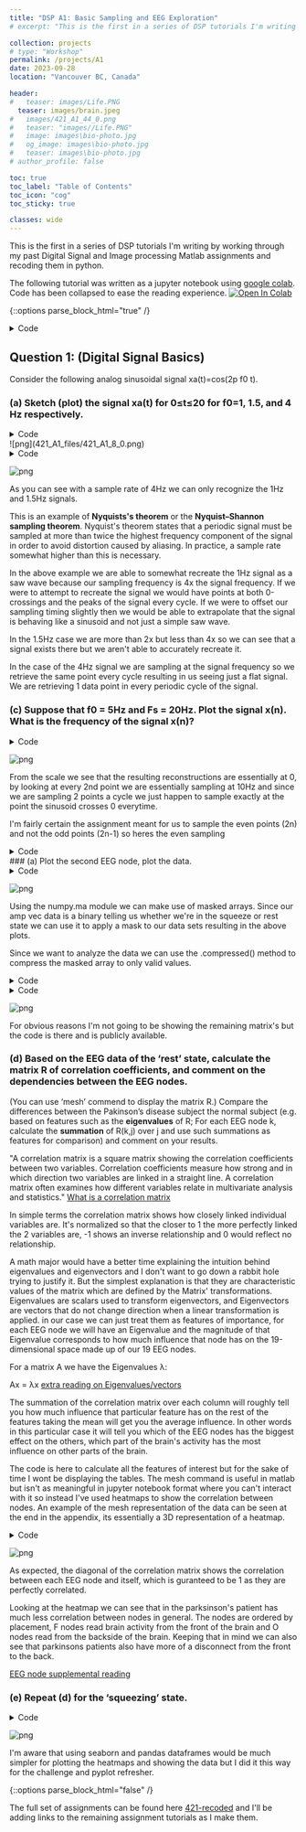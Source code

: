 ```yaml
---
title: "DSP A1: Basic Sampling and EEG Exploration"
# excerpt: "This is the first in a series of DSP tutorials I'm writing by working through my past Digital Signal and Image processing course work and "

collection: projects
# type: "Workshop"
permalink: /projects/A1
date: 2023-09-28
location: "Vancouver BC, Canada"

header:
#   teaser: images/Life.PNG
  teaser: images/brain.jpeg
#   images/421_A1_44_0.png
#   teaser: "images//Life.PNG"
#   image: images\bio-photo.jpg
#   og_image: images\bio-photo.jpg
#   teaser: images\bio-photo.jpg
# author_profile: false

toc: true
toc_label: "Table of Contents"
toc_icon: "cog"
toc_sticky: true

classes: wide
---
```

This is the first in a series of DSP tutorials I'm writing by working through my past Digital Signal and Image processing Matlab assignments and recoding them in python.

The following tutorial was written as a jupyter notebook using [google colab](https://colab.research.google.com/). Code has been collapsed to ease the reading experience.
<a href="https://colab.research.google.com/github/amunwes/421-recoded/blob/main/421_A1.ipynb" target="_parent"><img src="https://colab.research.google.com/assets/colab-badge.svg" alt="Open In Colab"/></a>


{::options parse_block_html="true" /}

<details><summary markdown="span">Code</summary>
```python
from google.colab import drive
drive.mount("/content/gdrive", force_remount=True)
```
    Mounted at /content/gdrive

```python
import numpy as np
import matplotlib.pyplot as plt
import math
```
</details>

## Question 1: (Digital Signal Basics)
Consider the following analog sinusoidal signal xa(t)=cos(2p f0 t).

### (a) Sketch (plot) the signal xa(t) for 0≤t≤20 for f0=1, 1.5, and 4 Hz respectively.
<details><summary markdown="span">Code</summary>
```python
# setting our time
t = np.arange(0, 20, 0.05)
# setting the frequencies of interest
f1 = 1
f2 = 1.5
f3 = 4

# Using built-in trigonometric function we can directly plot
Y1 = np.cos(2*np.pi*f1*t)
Y2 = np.cos(2*np.pi*f2*t)
Y3 = np.cos(2*np.pi*f3*t)

fig, ax = plt.subplots(3, 1, figsize=(10, 5), layout='constrained')
fig.suptitle('Signals')

ax[0].set_title('f0 = 1Hz', fontsize='medium')
ax[0].plot(t,Y1)

ax[1].set_title('f0 = 1.5Hz', fontsize='medium')
ax[1].plot(t,Y2)

ax[2].set_title('f0 = 4Hz', fontsize='medium')
ax[2].plot(t,Y3)

plt.show()
```
</details>

![png](421_A1_files/421_A1_6_0.png)


### (b) For the sample rate Fs = 4Hz, plot the digital signal x(n) for 0≤n≤99. Explain the similarities and differences among the various plots (for f0=1, 1.5, and 4 Hz respectively).

<details><summary markdown="span">Code</summary>
```python
# setting the frequencies of interest
f1 = 1
f2 = 1.5
f3 = 4
fs = 4
# setting our time
t = np.arange(0, 25, 0.05)
ts = np.arange(0, 25, 1/fs) # 4 points a second for 25 seconds = 100 points or 0<n<99

# Using built-in trigonometric function we can directly plot
Y1 = np.cos(2*np.pi*f1*t)
Y2 = np.cos(2*np.pi*f2*t)
Y3 = np.cos(2*np.pi*f3*t)
Y1s = np.cos(2*np.pi*f1*ts)
Y2s = np.cos(2*np.pi*f2*ts)
Y3s = np.cos(2*np.pi*f3*ts)

fig, ax = plt.subplots(3, 1, figsize=(10, 5), layout='constrained')
fig.suptitle('Signals')

ax[0].set_title('f0 = 1Hz', fontsize='medium')
ax[0].plot(t,Y1, ts,Y1s, 'r*')

ax[1].set_title('f0 = 1.5Hz', fontsize='medium')
ax[1].plot(t,Y2, ts,Y2s,'r*')

ax[2].set_title('f0 = 4Hz', fontsize='medium')
ax[2].plot(t,Y3, ts,Y3s, 'r*')

plt.show()
```
</details>
![png](421_A1_files/421_A1_8_0.png)
<details><summary markdown="span">Code</summary>
```python
fig, ax = plt.subplots(3, 1, figsize=(10, 5), layout='constrained')
fig.suptitle('Digital Signals')

ax[0].set_title('f0 = 1Hz', fontsize='medium')
ax[0].stem(ts, Y1s, basefmt = '')
# ax[0].plot(ts, Y1s, 'g')

ax[1].set_title('f0 = 1.5Hz', fontsize='medium')
ax[1].stem(ts, Y2s, basefmt = '')
# ax[1].plot(ts, Y2s, 'g')

ax[2].set_title('f0 = 4Hz', fontsize='medium')
ax[2].stem(ts, Y3s, basefmt = '')
# ax[2].plot(ts, Y3s, 'g')

plt.show()
```
</details>

![png](421_A1_files/421_A1_9_0.png)

<details><summary markdown="span">Code</summary>
```python
fig, ax = plt.subplots(3, 1, figsize=(10, 5), layout='constrained')
fig.suptitle('Digital Signals reconstructed')

ax[0].set_title('f0 = 1Hz', fontsize='medium')
ax[0].plot(ts, Y1s, 'g')

ax[1].set_title('f0 = 1.5Hz', fontsize='medium')
ax[1].plot(ts, Y2s, 'g')

ax[2].set_title('f0 = 4Hz', fontsize='medium')
ax[2].plot(ts, Y3s, 'g')

plt.show()
```
</details>

![png](421_A1_files/421_A1_10_0.png)


As you can see with a sample rate of 4Hz we can only recognize the 1Hz and 1.5Hz signals. 

This is an example of **Nyquists's theorem** or the **Nyquist–Shannon sampling theorem**.
Nyquist's theorem states that a periodic signal must be sampled at more than twice the highest frequency component of the signal in order to avoid distortion caused by aliasing.
In practice, a sample rate somewhat higher than this is necessary.

In the above example we are able to somewhat recreate the 1Hz signal as a saw wave because our sampling frequency is 4x the signal frequency. If we were to attempt to recreate the signal we would have points at both 0-crossings and the peaks of the signal every cycle. If we were to offset our sampling timing slightly then we would be able to extrapolate that the signal is behaving like a sinusoid and not just a simple saw wave. 

In the 1.5Hz case we are more than 2x but less than 4x so we can see that a signal exists there but we aren't able to accurately recreate it.

In the case of the 4Hz signal we are sampling at the signal frequency so we retrieve the same point every cycle resulting in us seeing just a flat signal. We are retrieving 1 data point in every periodic cycle of the signal.


### (c) Suppose that f0 = 5Hz and Fs = 20Hz. Plot the signal x(n). What is the frequency of the signal x(n)?


<details><summary markdown="span">Code</summary>
```python
# setting the frequencies of interest
f0 = 5
fs = 20
# setting our time
t = np.arange(0, 5, 0.005)
ts = np.arange(0, 100*1/fs, 1/fs) # 100 points or 0<n<99

# Using built-in trigonometric function we can directly plot
Y1 = np.cos(2*np.pi*f0*t)
Y1s = np.cos(2*np.pi*f0*ts)

fig, ax = plt.subplots(3, 1, figsize=(10, 5), layout='constrained')
fig.suptitle('Signals')

ax[0].set_title('5Hz signal', fontsize='medium')
ax[0].plot(t,Y1, ts,Y1s, 'ro')

ax[1].set_title('digital 20Hz sample', fontsize='medium')
ax[1].stem(ts,Y1s, basefmt = '')

ax[2].set_title('5Hz reconstruction', fontsize='medium')
ax[2].plot(ts, Y1s)


plt.show()
```
</details>

![png](421_A1_files/421_A1_13_0.png)

As shown previously since we are sampling at exactly 4x the original signal's frequency the resulting signal is a saw wave seen at the same 5Hz as our original signal.

### (d) Same as in (c), let y(n)=x(2n-1), i.e. by taking the even-numbered samples of x(n), is this a sinusoidal signal? Why? If so, what is its frequency?

<details><summary markdown="span">Code</summary>
```python
# setting the frequencies of interest
f0 = 5
fs = 20
# setting our time
t = np.arange(0, 5, 0.005)
ts = np.arange(0, 100*1/fs, 1/fs) # 100 points or 0<n<99

# Using built-in trigonometric function we can directly plot
Y1 = np.cos(2*np.pi*f0*t)
Y1s = np.cos(2*np.pi*f0*ts)

fig, ax = plt.subplots(3, 1, figsize=(10, 5), layout='constrained')
fig.suptitle('Signals')

ax[0].set_title('5Hz signal', fontsize='medium')
ax[0].plot(t,Y1, ts[1::2], Y1s[1::2], 'ro')

ax[1].set_title('digital 20Hz sample', fontsize='medium')
ax[1].stem(ts[1::2], Y1s[1::2], basefmt = '')

ax[2].set_title('5Hz reconstruction', fontsize='medium')
ax[2].plot(ts[1::2], Y1s[1::2])


plt.show()
```
</details>

![png](421_A1_files/421_A1_16_0.png)


From the scale we see that the resulting reconstructions are essentially at 0, by looking at every 2nd point we are essentially sampling at 10Hz and since we are sampling 2 points a cycle we just happen to sample exactly at the point the sinusoid crosses 0 everytime.

I'm fairly certain the assignment meant for us to sample the even points (2n) and not the odd points (2n-1) so heres the even sampling

<details><summary markdown="span">Code</summary>
```python
fig, ax = plt.subplots(3, 1, figsize=(10, 5), layout='constrained')
fig.suptitle('Signals')

ax[0].set_title('5Hz signal', fontsize='medium')
ax[0].plot(t,Y1, ts[0::2], Y1s[0::2], 'ro')

ax[1].set_title('digital 20Hz sample', fontsize='medium')
ax[1].stem(ts[0::2], Y1s[0::2], basefmt = '')

ax[2].set_title('5Hz reconstruction', fontsize='medium')
ax[2].plot(ts[0::2], Y1s[0::2])


plt.show()
```
</details>

![png](421_A1_files/421_A1_18_0.png)


By doing this we manage to reconstruct the same saw wave coincidentally but we are not sampling any points on the 0 crossing so the best estimation we can make is that this is a saw wave.

This phenomenon of reconstructing digital signals by undersampling is called **aliasing**. When a signal is aliased it essentially means that it is being undersampled and the digital recreation of that signal isnt accurate to what it should be. When we only took odd numbered samples we were given an aliased signal that just looked to be some noise at 0.

Here's another example of aliasing to help demonstrate the concept:

![](421_A1_files\heli.gif){: .align-center}

In this Gif the shutter speed of the camera is recording video at the same speed the helicopter blades are rotating. Because of this the helicopter blades seem to be frozen in place, although they are actually rotating.

## Question 2 (EEG Data Processing and Exploration)
We are given EEG data and asked to process it.

EEG data description:

During the experiment, subjects were seated 2m away from a large computer screen. They were asked to squeeze a pressure responsive bulb with their right hand in order to match vertical target bars on the screen that represented 25 % of maximum voluntary contraction (MVC). The task consisted of 7 squeezing trials, where each trial contained 10 seconds of rest period followed by 2 seconds of squeezing. EEG signals are sampled at 250 Hz.

Please download both [‘pdData.mat’](https://github.com/amunwes/421-recoded/blob/main/Assignment%201/pdData.mat) (the EEG data for a subject with Parkinson’s disease) and [‘normalData.mat’](https://github.com/amunwes/421-recoded/blob/main/Assignment%201/normalData.mat) (the EEG data for a normal subject). Each data file contains three variables:
* data (number of channels x number of timepoints)
* ampVec (1 x number of timepoints); ampVec(t)=1 during squeezing, amp(t)=0 during rest
* channel_name (1xnumber of channels)

<details><summary markdown="span">Code</summary>
```python
# metadata_df = pd.read_table('/content/gdrive/MyDrive/data/imdb_movies_dataset/movie.metadata.tsv', header=None)
# /content/drive/MyDrive/Colab Notebooks/Colab data/normalData.mat
# /content/drive/MyDrive/Colab Notebooks/Colab data/pdData.mat
import scipy.io
import numpy.ma as ma

# Load MATLAB file
normal_data = scipy.io.loadmat('/content/gdrive/MyDrive/Colab Notebooks/Colab data/normalData.mat')
parkinsons_data = scipy.io.loadmat('/content/gdrive/MyDrive/Colab Notebooks/Colab data/pdData.mat')

# dimensions of the data, there are 19 nodes and they've each gathered data for 21000 steps
#19 nodes, 21000 samples
width, length = np.shape(normal_data['data'])

```
</details>
### (a) Plot the second EEG node, plot the data.

<details><summary markdown="span">Code</summary>
```python
# setting our range
n = np.arange(0, length, 1)
CH2_norm = normal_data['data'][1]
CH2_park = parkinsons_data['data'][1]

fig, ax = plt.subplots(2, 1, figsize=(10, 5), layout='constrained')
fig.suptitle('Signals')

ax[0].set_title('Normal EEG Ch2', fontsize='medium')
ax[0].plot(n, CH2_norm)


ax[1].set_title('Parkinson\'s EEG CH2', fontsize='medium')
ax[1].plot(n, CH2_park)


plt.show()

```
</details>

![png](421_A1_files/421_A1_23_0.png)


### (b) Separate the data into the rest part and the squeezing part based on the vector ampVec.


<details><summary markdown="span">Code</summary>
```python
# creating the masks
norm_mask = np.tile(normal_data['ampVec'], (width,1))
park_mask = np.tile(parkinsons_data['ampVec'], (width,1))


norm_rst = ma.masked_array(normal_data['data'], mask=norm_mask, fill_value=0)
park_rst = ma.masked_array(parkinsons_data['data'], mask=park_mask, fill_value=0)

norm_sqz = ma.masked_array(normal_data['data'], mask=np.logical_not(norm_mask), fill_value=0)
park_sqz = ma.masked_array(parkinsons_data['data'], mask=np.logical_not(park_mask), fill_value=0)

fig, ax = plt.subplots(4, 1, figsize=(10, 6), layout='constrained')
fig.suptitle('Signals')

# nsq = len(norm_sqz.compressed())

ax[0].set_title('Normal EEG Ch2 squeeze', fontsize='medium')
ax[0].plot(n, norm_sqz[1].filled())

ax[1].set_title('Parkinson\'s EEG CH2 squeeze', fontsize='medium')
ax[1].plot(n, park_sqz[1].filled())

ax[2].set_title('Normal EEG Ch2 rest', fontsize='medium')
ax[2].plot(n, norm_rst[1].filled())

ax[3].set_title('Parkinson\'s EEG CH2 rest', fontsize='medium')
ax[3].plot(n, park_rst[1].filled())


plt.show()
# squeeze = A.data(:,~~A.ampVec);
# squeezeP = B.data(:,~~B.ampVec);
# rest = A.data(:,~A.ampVec);
# restP = B.data(:,~B.ampVec);
# sl = size(squeeze,2);
# rl = size(rest,2);
```
</details>

![png](421_A1_files/421_A1_25_0.png)


Using the numpy.ma module we can make use of masked arrays.
Since our amp vec data is a binary telling us whether we're in the squeeze or rest state we can use it to apply a mask to our data sets resulting in the above plots.

Since we want to analyze the data we can use the .compressed() method to compress the masked array to only valid values.

<details><summary markdown="span">Code</summary>
```python
fig, ax = plt.subplots(4, 1, figsize=(10, 6), layout='constrained')
fig.suptitle('Signals')

# nsq = len(norm_sqz.compressed())

ax[0].set_title('Normal EEG Ch2 squeeze', fontsize='medium')
ax[0].plot(np.arange(0, len(norm_sqz[1].compressed()), 1), norm_sqz[1].compressed())

ax[1].set_title('Parkinson\'s EEG CH2 squeeze', fontsize='medium')
ax[1].plot(np.arange(0, len(park_sqz[1].compressed()), 1), park_sqz[1].compressed())

ax[2].set_title('Normal EEG Ch2 rest', fontsize='medium')
ax[2].plot(np.arange(0, len(norm_rst[1].compressed()), 1), norm_rst[1].compressed())

ax[3].set_title('Parkinson\'s EEG CH2 rest', fontsize='medium')
ax[3].plot(np.arange(0, len(park_rst[1].compressed()), 1), park_rst[1].compressed())

plt.show()
```
</details>

![png](421_A1_files/421_A1_27_0.png)


### (c) Based on the EEG data of the ‘rest’ state, calculate the covariance matrix C_r; Based on the EEG data of the ‘squeezing’ state, calculate the covariance matrix C_s.

Here we want to calculate the covariance matrix between all 19 of our EEG nodes.

"In probability theory and statistics, a covariance matrix is a square matrix giving the covariance between each pair of elements of a given random vector." [https://en.wikipedia.org/wiki/Covariance_matrix](https://en.wikipedia.org/wiki/Covariance_matrix)

"Covariance is a measure to indicate the extent to which two random variables change in tandem. Correlation is a measure used to represent how strongly two random variables are related to each other. Covariance is nothing but a measure of correlation. Correlation refers to the scaled form of covariance." [source for additional reading](https://www.mygreatlearning.com/blog/covariance-vs-correlation/#:~:text=Covariance%20is%20a%20measure%20to,the%20scaled%20form%20of%20covariance.)

Numpy has a convenient function for calculating this np.cov()


<details><summary markdown="span">Code</summary>
```python
from matplotlib.colors import ListedColormap
wht = ListedColormap(["white"])
#being  lazy i made a white colormap to reuse code ffrom my heatmap plots for matrix plots

xs = range(width)
ys = range(width)

labels = []
for i in normal_data['channel_name']:
  for j in i:
    for k in j:
      labels.append(k)

def format_fn(tick_val, tick_pos):
    if int(tick_val) in xs:
        return labels[int(tick_val)]
    else:
        return ''

```
</details>

<details><summary markdown="span">Code</summary>
```python
C_r = np.cov(norm_rst)
C_s = np.cov(norm_sqz)
C_rp = np.cov(park_rst)
C_sp = np.cov(park_sqz)

print("shapes of covariance matrices between 19 EEG nodes: ")
print("C_s:", np.shape(C_s))
print("C_r:", np.shape(C_r))
print("C_sp:", np.shape(C_sp))
print("C_rp:", np.shape(C_rp))
```
</details>
    shapes of covariance matrices between 19 EEG nodes: 
    C_s: (19, 19)
    C_r: (19, 19)
    C_sp: (19, 19)
    C_rp: (19, 19)
    

<details><summary markdown="span">Code</summary>
```python
fig, ax = plt.subplots(1,2, figsize=(18, 9))

im1 = ax[0].imshow(C_r, cmap=wht)
im2 = ax[1].imshow(C_rp, cmap=wht)
# im.set_clim(-1, 1)
ax[0].grid(False)
# ax.autoscale(False)
ax[0].xaxis.set_major_locator(plt.MaxNLocator(19))
ax[0].yaxis.set_major_locator(plt.MaxNLocator(19))
ax[1].xaxis.set_major_locator(plt.MaxNLocator(19))
ax[1].yaxis.set_major_locator(plt.MaxNLocator(19))

# A FuncFormatter is created automatically.
ax[0].xaxis.set_major_formatter(format_fn)
ax[0].yaxis.set_major_formatter(format_fn)
ax[1].xaxis.set_major_formatter(format_fn)
ax[1].yaxis.set_major_formatter(format_fn)

ax[0].set_title('Covariance matrix of normal EEG at rest', fontsize='large')
ax[1].set_title('Covariance matrix of parkinsons EEG at rest', fontsize='large')

ax[0].hlines(y=np.arange(width+1)- 0.5, xmin=-0.5, xmax=width-0.5)
ax[0].vlines(x=np.arange(width+1) - 0.5, ymin=-0.5, ymax=width-0.5)
ax[1].hlines(y=np.arange(width+1)- 0.5, xmin=-0.5, xmax=width-0.5)
ax[1].vlines(x=np.arange(width+1) - 0.5, ymin=-0.5, ymax=width-0.5)

for i in xs:
    for j in ys:
        ax[0].text(j, i, round(C_r[i, j], 2), ha='center', va='center', color='black', size=8)

for i in xs:
    for j in ys:
        ax[1].text(j, i, round(C_rp[i, j], 2), ha='center', va='center', color='black', size=8)
# cbar = ax[0].figure.colorbar(im1, ax=ax, format='% .2f')
plt.show()
```
</details>

![png](421_A1_files/421_A1_33_0.png)


For obvious reasons I'm not going to be showing the remaining matrix's but the code is there and is publicly available.


### (d) Based on the EEG data of the ‘rest’ state, calculate the matrix R of correlation coefficients, and comment on the dependencies between the EEG nodes.
(You can use ‘mesh’ commend to display the matrix R.) Compare the differences between the
Pakinson’s disease subject the normal subject (e.g. based on features such as the
**eigenvalues** of R; For each EEG node k, calculate the **summation** of R(k,j) over j and use
such summations as features for comparison) and comment on your results.

"A correlation matrix is a square matrix showing the correlation coefficients between two variables. Correlation coefficients measure how strong and in which direction two variables are linked in a straight line. A correlation matrix often examines how different variables relate in multivariate analysis and statistics." [What is a correlation matrix](https://www.questionpro.com/blog/correlation-matrix/#:~:text=A%20correlation%20matrix%20is%20a%20square%20matrix%20showing%20the%20correlation,in%20multivariate%20analysis%20and%20statistics.)

In simple terms the correlation matrix shows how closely linked individual variables are. It's normalized so that the closer to 1 the more perfectly linked the 2 variables are, -1 shows an inverse relationship and 0 would reflect no relationship.

A math major would have a better time explaining the intuition behind eigenvalues and eigenvectors and I don't want to go down a rabbit hole trying to justify it. But the simplest explanation is that they are characteristic values of the matrix which are defined by the Matrix' transformations.
Eigenvalues are scalars used to transform eigenvectors, and Eigenvectors are vectors that do not change direction when a linear transformation is applied. in our case we can just treat them as features of importance, for each EEG node we will have an Eigenvalue and the magnitude of that Eigenvalue corresponds to how much influence that node has on the 19-dimensional space made up of our 19 EEG nodes.

For a matrix A we have the Eigenvalues λ:

Ax = λx [extra reading on Eigenvalues/vectors](https://byjus.com/maths/eigen-values/#:~:text=Eigenvalue%20Definition&text=In%20Mathematics%2C%20an%20eigenvector%20corresponds,of%20the%20transformation%20is%20negative.)

The summation of the correlation matrix over each column will roughly tell you how much influence that particular feature has on the rest of the features taking the mean will get you the average influence. In other words in this particular case it will tell you which of the EEG nodes has the biggest effect on the others, which part of the brain's activity has the most influence on other parts of the brain.

The code is here to calculate all the features of interest but for the sake of time I wont be displaying the tables. The mesh command is useful in matlab but isn't as meaningful in jupyter notebook format where you can't interact with it so instead I've used heatmaps to show the correlation between nodes. An example of the mesh representation of the data can be seen at the end in the appendix, its essentially a 3D representation of a heatmap.

<details><summary markdown="span">Code</summary>
```python
# R correlation matrix
R_r = np.corrcoef(norm_rst)
R_s = np.corrcoef(norm_sqz)
R_rp = np.corrcoef(park_rst)
R_sp = np.corrcoef(park_sqz)
# Eigenvalues of R
ER_r,_ = np.linalg.eig(R_r)
ER_rp,_= np.linalg.eig(R_rp)
ER_s,_ = np.linalg.eig(R_s)
ER_sp,_= np.linalg.eig(R_sp)
# summation
S_r = np.sum(R_r, axis=0)
S_rp= np.sum(R_rp, axis=0)
S_s = np.sum(R_s, axis=0)
S_sp= np.sum(R_sp, axis=0)

# print("ER_r: " , ER_r)
# print("ER_rp: " , ER_rp)
# print("ER_s: " , ER_s)
# print("ER_sp: " , ER_sp)

```
</details>
<details><summary markdown="span">Code</summary>
```python
fig, ax = plt.subplots(1,2, figsize=(20, 9))

im1 = ax[0].imshow(R_r, cmap='bwr')
im2 = ax[1].imshow(R_rp, cmap='bwr')
# im.set_clim(-1, 1)
ax[0].grid(False)
# ax.autoscale(False)
ax[0].xaxis.set_major_locator(plt.MaxNLocator(19))
ax[0].yaxis.set_major_locator(plt.MaxNLocator(19))
ax[1].xaxis.set_major_locator(plt.MaxNLocator(19))
ax[1].yaxis.set_major_locator(plt.MaxNLocator(19))

# A FuncFormatter is created automatically.
ax[0].xaxis.set_major_formatter(format_fn)
ax[0].yaxis.set_major_formatter(format_fn)
ax[1].xaxis.set_major_formatter(format_fn)
ax[1].yaxis.set_major_formatter(format_fn)

ax[0].set_title('Correlation heatmap of normal EEG at rest', fontsize='large')
ax[1].set_title('Correlation heatmap of parkinsons EEG at rest', fontsize='large')

for i in xs:
    for j in ys:
        ax[0].text(j, i, round(R_r[i, j], 2), ha='center', va='center', color='black', size=8)

for i in xs:
    for j in ys:
        ax[1].text(j, i, round(R_rp[i, j], 2), ha='center', va='center', color='black', size=8)


cbar = ax[0].figure.colorbar(im1, ax=ax, format='% .2f')
plt.show()
```
</details>

![png](421_A1_files/421_A1_39_0.png)


As expected, the diagonal of the correlation matrix shows the correlation between each EEG node and itself, which is guranteed to be 1 as they are perfectly correlated.

Looking at the heatmap we can see that in the parksinson's patient has much less correlation between nodes in general. The nodes are ordered by placement, F nodes read brain activity from the front of the brain and O nodes read from the backside of the brain. Keeping that in mind we can also see that parkinsons patients also have more of a disconnect from the front to the back.

[EEG node supplemental reading](https://en.wikipedia.org/wiki/10%E2%80%9320_system_(EEG))


### (e) Repeat (d) for the ‘squeezing’ state.

<details><summary markdown="span">Code</summary>
```python
fig, ax = plt.subplots(1,2, figsize=(20, 9))

im1 = ax[0].imshow(R_s, cmap='bwr')
im2 = ax[1].imshow(R_sp, cmap='bwr')
# im.set_clim(-1, 1)
ax[0].grid(False)
# ax.autoscale(False)
ax[0].xaxis.set_major_locator(plt.MaxNLocator(19))
ax[0].yaxis.set_major_locator(plt.MaxNLocator(19))
ax[1].xaxis.set_major_locator(plt.MaxNLocator(19))
ax[1].yaxis.set_major_locator(plt.MaxNLocator(19))

# A FuncFormatter is created automatically.
ax[0].xaxis.set_major_formatter(format_fn)
ax[0].yaxis.set_major_formatter(format_fn)
ax[1].xaxis.set_major_formatter(format_fn)
ax[1].yaxis.set_major_formatter(format_fn)

ax[0].set_title('Correlation heatmap of normal EEG during squeeze', fontsize='large')
ax[1].set_title('Correlation heatmap of parkinsons EEG during squeeze', fontsize='large')

for i in xs:
    for j in ys:
        ax[0].text(j, i, round(R_s[i, j], 2), ha='center', va='center', color='black', size=8)

for i in xs:
    for j in ys:
        ax[1].text(j, i, round(R_sp[i, j], 2), ha='center', va='center', color='black', size=8)


cbar = ax[1].figure.colorbar(im1, ax=ax, format='% .2f')
plt.show()
```
</details>

![png](421_A1_files/421_A1_42_0.png)


## Appendix

<details><summary markdown="span">Code</summary>
```python

from matplotlib import cm
from matplotlib.ticker import LinearLocator

fig, ax = plt.subplots(subplot_kw={"projection": "3d"}, figsize=(10,10) )

# Make data.
X = np.arange(0, 19, 1)
Y = np.arange(0, 19, 1)
X, Y = np.meshgrid(X, Y)
Z = R_r
# R = np.sqrt(X**2 + Y**2)
# Z = np.sin(R)

# Plot the surface.
surf = ax.plot_surface(X, Y, Z, cmap='bwr',
                       linewidth=0, antialiased=False)

# Customize the z axis.
# ax.set_zlim(-1.01, 1.01)
# ax.zaxis.set_major_locator(LinearLocator(10))
ax.xaxis.set_major_locator(plt.MaxNLocator(19))
ax.yaxis.set_major_locator(plt.MaxNLocator(19))
# A StrMethodFormatter is used automatically
# ax.zaxis.set_major_formatter('{x:.02f}')
ax.xaxis.set_major_formatter(format_fn)
ax.yaxis.set_major_formatter(format_fn)

# Add a color bar which maps values to colors.
fig.colorbar(surf, shrink=0.5, aspect=5)

plt.show()
```
</details>

![png](421_A1_files/421_A1_44_0.png)


I'm aware that using seaborn and pandas dataframes would be much simpler for plotting the heatmaps and showing the data but I did it this way for the challenge and pyplot refresher.


{::options parse_block_html="false" /}

The full set of assignments can be found here [421-recoded](https://github.com/amunwes/421-recoded/tree/main) and I'll be adding links to the remaining assignment tutorials as I make them.
